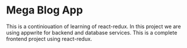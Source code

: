 # Mega Blog App
This is a continiouation of learning of react-redux. In this project we are using appwrite for backend and database services.
This is a complete frontend project using react-redux.
